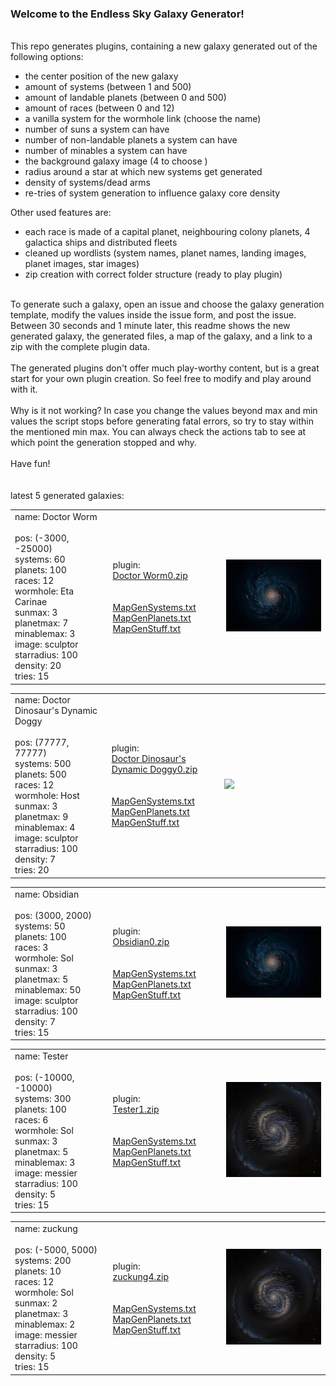 ### Welcome to the Endless Sky Galaxy Generator!<br>
<br>
This repo generates plugins, containing a new galaxy generated out of the following options:
<ul>
  <li>the center position of the new galaxy</li>
  <li>amount of systems (between 1 and 500)</li>
  <li>amount of landable planets (between 0 and 500)</li>
  <li>amount of races (between 0 and 12)</li>
  <li>a vanilla system for the wormhole link (choose the name)</li>
  <li>number of suns a system can have</li>
  <li>number of non-landable planets a system can have</li>
  <li>number of minables a system can have</li>
  <li>the background galaxy image (4 to choose )</li>
  <li>radius around a star at which new systems get generated</li>
  <li>density of systems/dead arms</li>
  <li>re-tries of system generation to influence galaxy core density</li>
</ul>
Other used features are:
<ul>
  <li>each race is made of a capital planet, neighbouring colony planets, 4 galactica ships and distributed fleets</li>
  <li>cleaned up wordlists (system names, planet names, landing images, planet images, star images)</li>
  <li>zip creation with correct folder structure (ready to play plugin)</li>
</ul>
<br>
To generate such a galaxy, open an issue and choose the galaxy generation template, modify the values inside the issue form, and post the issue. Between 30 seconds and 1 minute later, this readme shows the new generated galaxy, the generated files, a map of the galaxy, and a link to a zip with the complete plugin data.<br>
<br>
The generated plugins don't offer much play-worthy content, but is a great start for your own plugin creation. So feel free to modify and play around with it.<br>
<br>
Why is it not working? In case you change the values beyond max and min values the script stops before generating fatal errors, so try to stay within the mentioned min max. You can always check the actions tab to see at which point the generation stopped and why.<br>
<br>
Have fun!<br>
<br>
<br>
latest 5 generated galaxies:<br>
<table>
  <tr>
    <td width=200>
      name: Doctor Worm<br>
      <br>
      pos: (-3000, -25000)<br>
      systems: 60<br>
      planets: 100<br>
      races: 12<br>
      wormhole: Eta Carinae<br>
      sunmax: 3<br>
      planetmax: 7<br>
      minablemax: 3<br>
      image: sculptor<br>
      starradius: 100<br>
      density: 20<br>
      tries: 15<br>
    </td>
    <td width=200>
      plugin:<br><a href="https://github.com/zuckung/ES-GalaxyGenerator/releases/download/Latest/Doctor Worm0.zip">Doctor Worm0.zip</a><br>
      <br>
      <br>
      <a href="generated/Doctor Worm0/MapGenSystems.txt">MapGenSystems.txt</a><br>
      <a href="generated/Doctor Worm0/MapGenPlanets.txt">MapGenPlanets.txt</a><br>
      <a href="generated/Doctor Worm0/MapGenStuff.txt">MapGenStuff.txt</a><br>
    </td>
    <td width=300>
      <a href="generated/Doctor Worm0/MapGenMap.jpg"> <img src='generated/Doctor Worm0/miniMapGenMap.jpg' width='300'></a>
    </td>
  </tr>
</table>


<table>
  <tr>
    <td width=200>
      name: Doctor Dinosaur's Dynamic Doggy<br>
      <br>
      pos: (77777, 77777)<br>
      systems: 500<br>
      planets: 500<br>
      races: 12<br>
      wormhole: Host<br>
      sunmax: 3<br>
      planetmax: 9<br>
      minablemax: 4<br>
      image: sculptor<br>
      starradius: 100<br>
      density: 7<br>
      tries: 20<br>
    </td>
    <td width=200>
      plugin:<br><a href="https://github.com/zuckung/ES-GalaxyGenerator/releases/download/Latest/Doctor Dinosaur's Dynamic Doggy0.zip">Doctor Dinosaur's Dynamic Doggy0.zip</a><br>
      <br>
      <br>
      <a href="generated/Doctor Dinosaur's Dynamic Doggy0/MapGenSystems.txt">MapGenSystems.txt</a><br>
      <a href="generated/Doctor Dinosaur's Dynamic Doggy0/MapGenPlanets.txt">MapGenPlanets.txt</a><br>
      <a href="generated/Doctor Dinosaur's Dynamic Doggy0/MapGenStuff.txt">MapGenStuff.txt</a><br>
    </td>
    <td width=300>
      <a href="generated/Doctor Dinosaur's Dynamic Doggy0/MapGenMap.jpg"> <img src='generated/Doctor Dinosaur's Dynamic Doggy0/miniMapGenMap.jpg' width='300'></a>
    </td>
  </tr>
</table>


<table>
  <tr>
    <td width=200>
      name: Obsidian<br>
      <br>
      pos: (3000, 2000)<br>
      systems: 50<br>
      planets: 100<br>
      races: 3<br>
      wormhole: Sol<br>
      sunmax: 3<br>
      planetmax: 5<br>
      minablemax: 50<br>
      image: sculptor<br>
      starradius: 100<br>
      density: 7<br>
      tries: 15<br>
    </td>
    <td width=200>
      plugin:<br><a href="https://github.com/zuckung/ES-GalaxyGenerator/releases/download/Latest/Obsidian0.zip">Obsidian0.zip</a><br>
      <br>
      <br>
      <a href="generated/Obsidian0/MapGenSystems.txt">MapGenSystems.txt</a><br>
      <a href="generated/Obsidian0/MapGenPlanets.txt">MapGenPlanets.txt</a><br>
      <a href="generated/Obsidian0/MapGenStuff.txt">MapGenStuff.txt</a><br>
    </td>
    <td width=300>
      <a href="generated/Obsidian0/MapGenMap.jpg"> <img src='generated/Obsidian0/miniMapGenMap.jpg' width='300'></a>
    </td>
  </tr>
</table>


<table>
  <tr>
    <td width=200>
      name: Tester<br>
      <br>
      pos: (-10000, -10000)<br>
      systems: 300<br>
      planets: 100<br>
      races: 6<br>
      wormhole: Sol<br>
      sunmax: 3<br>
      planetmax: 5<br>
      minablemax: 3<br>
      image: messier<br>
      starradius: 100<br>
      density: 5<br>
      tries: 15<br>
    </td>
    <td width=200>
      plugin:<br><a href="https://github.com/zuckung/ES-GalaxyGenerator/releases/download/Latest/Tester1.zip">Tester1.zip</a><br>
      <br>
      <br>
      <a href="generated/Tester1/MapGenSystems.txt">MapGenSystems.txt</a><br>
      <a href="generated/Tester1/MapGenPlanets.txt">MapGenPlanets.txt</a><br>
      <a href="generated/Tester1/MapGenStuff.txt">MapGenStuff.txt</a><br>
    </td>
    <td width=300>
      <a href="generated/Tester1/MapGenMap.jpg"> <img src='generated/Tester1/miniMapGenMap.jpg' width='300'></a>
    </td>
  </tr>
</table>


<table>
  <tr>
    <td width=200>
      name: zuckung<br>
      <br>
      pos: (-5000, 5000)<br>
      systems: 200<br>
      planets: 10<br>
      races: 12<br>
      wormhole: Sol<br>
      sunmax: 2<br>
      planetmax: 3<br>
      minablemax: 2<br>
      image: messier<br>
      starradius: 100<br>
      density: 5<br>
      tries: 15<br>
    </td>
    <td width=200>
      plugin:<br><a href="https://github.com/zuckung/ES-GalaxyGenerator/releases/download/Latest/zuckung4.zip">zuckung4.zip</a><br>
      <br>
      <br>
      <a href="generated/zuckung4/MapGenSystems.txt">MapGenSystems.txt</a><br>
      <a href="generated/zuckung4/MapGenPlanets.txt">MapGenPlanets.txt</a><br>
      <a href="generated/zuckung4/MapGenStuff.txt">MapGenStuff.txt</a><br>
    </td>
    <td width=300>
      <a href="generated/zuckung4/MapGenMap.jpg"> <img src='generated/zuckung4/miniMapGenMap.jpg' width='300'></a>
    </td>
  </tr>
</table>



